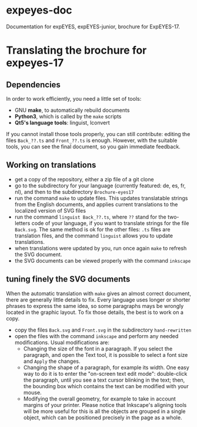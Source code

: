expeyes-doc
===========

Documentation for expEYES, expEYES-junior, brochure for ExpEYES-17.

# Translating the brochure for expeyes-17 #

## Dependencies ##

In order to work efficiently, you need a little set of tools:
  * GNU **make**, to automatically rebuild documents
  * **Python3**, which is called by the `make` scripts
  * **Qt5's language tools**: linguist, lconvert
  
If you cannot install those tools properly, you can still contribute:
editing the files `Back_??.ts` and `Front_??.ts` is enough. However, with
the suitable tools, you can see the final document, so you gain immediate
feedback.

## Working on translations ##

  * get a copy of the repository, either a zip file of a git clone
  * go to the subdirectory for your language (currently featured: de, es, fr, nl), and then to the subdirectory `Brochure-eyes17`
  * run the command `make` to update files. This updates translatable strings from the English documents, and applies current translations to the localized version of SVG files
  * run the command `linguist Back_??.ts`, where `??` stand for the two-letters code of your language, if you want to translate strings for the file `Back.svg`. The same method is ok for the other files: `.ts` files are translation files, and the command `linguist` allows you to update translations.
  * when translations were updated by you, run once again `make` to refresh the SVG document.
  * the SVG documents can be viewed properly with the command `inkscape`
  
## tuning finely the SVG documents ##

When the automatic translation with `make` gives an almost correct document, there are generally little details to fix. Every language uses longer or shorter phrases to express the same idea, so some paragraphs mays be wrongly located in the graphic layout. To fix those details, the best is to work on a copy.

  * copy the files `Back.svg` and `Front.svg` in the subdirectory `hand-rewritten`
  * open the files with the command `inkscape` and perform any needed modifications. Usual modifications are:
    * Changing the size of the font in a paragraph. If you select the paragraph, and open the Text tool, it is possible to select a font size and `Apply` the changes.
	* Changing the shape of a paragraph, for example its width. One easy way to do it is to enter the "on-screen text edit mode": double-click the paragraph, until you see a text cursor blinking in the text; then, the bounding box which contains the text can be modified with your mouse.
	* Modifying the overall geometry, for example to take in account margins of your printer. Please notice that Inkscape's aligning tools will be more useful for this is all the objects are grouped in a single object, which can be positioned precisely in the page as a whole.
